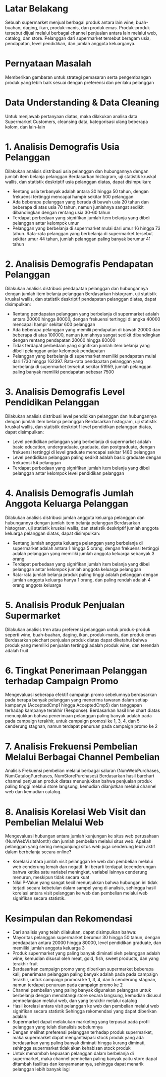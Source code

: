# Latar Belakang
Sebuah supermarket menjual berbagai produk antara lain wine, buah-buahan, daging, ikan, produk-manis, dan produk emas. Produk-produk tersebut dijual melalui berbagai channel penjualan antara lain melalui web, catalog, dan store. Pelanggan dari supermarket tersebut beragam usia, pendapatan, level pendidikan, dan jumlah anggota keluarganya.
# Pernyataan Masalah
Memberikan gambaran untuk strategi pemasaran serta pengembangan produk yang lebih baik sesuai dengan preferensi dan perilaku pelanggan
# Data Understanding & Data Cleaning
Untuk menjawab pertanyaan diatas, maka dilakukan analisa data Supermarket Customers, cleansing data, kategorisasi ulang beberapa kolom, dan lain-lain
# 1. Analisis Demografis Usia Pelanggan
Dilakukan analisis distribusi usia pelanggan dan hubungannya dengan jumlah item belanja pelanggan
Berdasarkan histogram, uji statistik kruskal wallis, dan statistik deskriptif usia pelanggan diatas, dapat disimpulkan:
* Rentang usia terbanyak adalah antara 30 hingga 50 tahun, dengan frekuensi tertinggi mencapai hampir sekitar 500 pelanggan
* Ada beberapa pelanggan yang berada di bawah usia 20 tahun dan beberapa di atas usia 70 tahun, namun jumlahnya sangat sedikit dibandingkan dengan rentang usia 30-60 tahun
* Terdapat perbedaan yang signifikan jumlah item belanja yang dibeli pelanggan antar kelompok umur
* Pelanggan yang berbelanja di supermarket mulai dari umur 16 hingga 73 tahun. Rata-rata pelanggan yang berbelanja di supermarket tersebut sekitar umur 44 tahun, jumlah pelanggan paling banyak berumur 41 tahun
# 2. Analisis Demografis Pendapatan Pelanggan
Dilakukan analisis distribusi pendapatan pelanggan dan hubungannya dengan jumlah item belanja pelanggan
Berdasarkan histogram, uji statistik kruskal wallis, dan statistik deskriptif pendapatan pelanggan diatas, dapat disimpulkan:
* Rentang pendapatan pelanggan yang berbelanja di supermarket adalah antara 20000 hingga 80000, dengan frekuensi tertinggi di angka 40000 mencapai hampir sekitar 600 pelanggan
* Ada beberapa pelanggan yang memilii pendapatan di bawah 20000 dan beberapa di atas 100000, namun jumlahnya sangat sedikit dibandingkan dengan rentang pendapatan 20000 hingga 80000
* Tidak terdapat perbedaan yang signifikan jumlah item belanja yang dibeli pelanggan antar kelompok pendapatan
* Pelanggan yang berbelanja di supermarket memiliki pendapatan mulai dari 1730 hingga 162397. Rata-rata pendapatan pelanggan yang berbelanja di supermarket tersebut sekitar 51959, jumlah pelanggan paling banyak memiliki pendapatan sebesar 7500
# 3. Analisis Demografis Level Pendidikan Pelanggan
Dilakukan analisis distribusi level pendidikan pelanggan dan hubungannya dengan jumlah item belanja pelanggan
Berdasarkan histogram, uji statistik kruskal wallis, dan statistik deskriptif level pendidikan pelanggan diatas, dapat disimpulkan:
* Level pendidikan pelanggan yang berbelanja di supermarket adalah basic education, undergraduate, graduate, dan postgraduate, dengan frekuensi tertinggi di level graduate mencapai sekitar 1480 pelanggan
* Level pendidikan pelanggan paling sedikit adalah basic graduate dengan frekuensi 54 pelanggan
* Terdapat perbedaan yang signifikan jumlah item belanja yang dibeli pelanggan antar kelompok level pendidikan pelanggan
# 4. Analisis Demografis Jumlah Anggota Keluarga Pelanggan
Dilakukan analisis distribusi jumlah anggota keluarga pelanggan dan hubungannya dengan jumlah item belanja pelanggan
Berdasarkan histogram, uji statistik kruskal wallis, dan statistik deskriptif jumlah anggota keluarga pelanggan diatas, dapat disimpulkan:
* Rentang jumlah anggota keluarga pelanggan yang berbelanja di supermarket adalah antara 1 hingga 5 orang, dengan frekuensi tertinggi adalah pelanggan yang memiliki jumlah anggota keluarga sebanyak 3 orang
* Terdapat perbedaan yang signifikan jumlah item belanja yang dibeli pelanggan antar kelompok jumlah anggota keluarga pelanggan
* Rata-rata jumlah belanja produk paling tinggi adalah pelanggan dengan jumlah anggota keluarga hanya 1 orang, dan paling rendah adalah 4 orang anggota keluarga
# 5. Analisis Produk Penjualan Supermarket
Dilakukan analisis tren atau preferensi pelanggan untuk produk-produk seperti wine, buah-buahan, daging, ikan, produk-manis, dan produk emas
Berdasarkan piechart penjualan produk diatas dapat diketahui bahwa produk yang memiliki penjualan tertinggi adalah produk wine, dan terendah adalah fruit
# 6. Tingkat Penerimaan Pelanggan terhadap Campaign Promo
Mengevaluasi seberapa efektif  campaign promo sebelumnya berdasarkan pada berapa banyak pelanggan yang menerima tawaran dalam setiap kampanye (AcceptedCmp1 hingga AcceptedCmp5) dan tanggapan terhadap kampanye terakhir (Response).
Berdasarkan hasil line chart diatas menunjukkan bahwa penerimaan pelanggan paling banyak adalah pada pada campaign terakhir, untuk campaign promosi ke 1, 3, 4, dan 5 cenderung stagnan, namun terdapat penuruan pada campaign promo ke 2
# 7. Analisis Frekuensi Pembelian Melalui Berbagai Channel Pembelian
Analisis Frekuensi pembelian melalui berbagai saluran (NumWebPurchases, NumCatalogPurchases, NumStorePurchases)
Berdasarkan hasil barchart channel penjualan produk diatas menunjukkan bahwa penjualan produk paling tinggi melalui store langsung, kemudian dilanjutkan melalui channel web dan kemudian catalog.
# 8. Analisis Korelasi Web Visit dan Pembelian Melalui Web
Mengevaluasi hubungan antara jumlah kunjungan ke situs web perusahaan (NumWebVisitsMonth) dan jumlah pembelian melalui situs web. Apakah pelanggan yang sering mengunjungi situs web juga cenderung lebih aktif dalam berbelanja secara online?
- Korelasi antara jumlah visit pelanggan ke web dan pembelian melalui web cenderung lemah dan negatif. Ini berarti terdapat kecenderungan bahwa ketika satu variabel meningkat, variabel lainnya cenderung menurun, meskipun tidak secara kuat
- Nilai P-Value yang sangat kecil menunjukkan bahwa hubungan ini tidak terjadi secara kebetulan dalam sampel yang di analisis, sehingga hasil korelasi antara visit pelanggan ke web dan pembelian melalui web signifikan secara statistik.
# Kesimpulan dan Rekomendasi
- Dari analisis yang telah dilakukan, dapat disimpulkan bahwa:
- Mayoritas pelanggan supermarket berumur 30 hingga 50 tahun, dengan pendapatan antara 20000 hingga 80000, level pendidikan graduate, dan memiliki jumlah anggota keluarga 3
- Produk supermarket yang paling banyak diminati oleh pelanggan adalah wine, kemudian disusul oleh meat, gold, fish, sweet products, dan yang terakhir fruit
- Berdasarkan campaign promo yang diberikan supermarket beberapa kali, penerimaan pelanggan paling banyak adalah pada pada campaign terakhir, untuk campaign promosi ke 1, 3, 4, dan 5 cenderung stagnan, namun terdapat penuruan pada campaign promo ke 2
- Channel pembelian yang paling banyak digunakan pelanggan untuk berbelanja dengan mendatangi store secara langsung, kemudian disusul pembelanjaan melalui web, dan yang terakhir melalui catalog
- Hasil korelasi antara visit pelanggan ke web dan pembelian melalui web signifikan secara statistik
Sehingga rekomendasi yang dapat diberikan adalah:
- Supermarket dapat melakukan marketing yang terpusat pada profil pelanggan yang telah dianalisis sebelumnya
- Dengan melihat preferensi pelanggan terhadap produk supermarket, maka supermarket dapat mengantisipasi stock produk yang ada berdasarkan yang paling banyak diminati hingga kurang diminati, sehingga supermarket tidak akan kehabisan stock produk
- Untuk menambah kepuasan pelanggan dalam berbelanja di supermarket, maka channel pembelian paling banyak yaitu store dapat ditambah fasilitas dan kenyamanannya, sehingga dapat menarik pelanggan lebih banyak lagi
